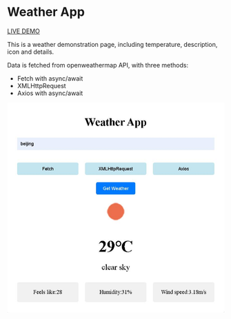 # Weather App

[LIVE DEMO](https://dianaleo.github.io/weather/)

This is a weather demonstration page, including temperature, description, icon and details.

Data is fetched from openweathermap API, with three methods:

- Fetch with async/await
- XMLHttpRequest
- Axios with async/await


![displaying_page](./screenshot.jpg)
